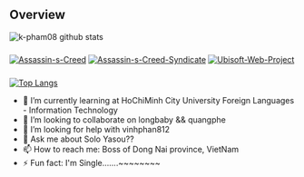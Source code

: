 

<!--
**k-pham08/k-pham08** is a ✨ _special_ ✨ repository because its `README.md` (this file) appears on your GitHub profile.
-->
## Overview
![k-pham08 github stats](https://github-readme-stats.vercel.app/api?username=k-pham08&show_icons=true&theme=algolia)

#####
[![Assassin-s-Creed](https://github-readme-stats.vercel.app/api/pin/?username=k-pham08&repo=Assassin-s-Creed)](https://github.com/k-pham08/Assassin-s-Creed)
[![Assassin-s-Creed-Syndicate](https://github-readme-stats.vercel.app/api/pin/?username=k-pham08&repo=Assassin-s-Creed-Syndicate)](https://github.com/k-pham08/Assassin-s-Creed-Syndicate)
[![Ubisoft-Web-Project](https://github-readme-stats.vercel.app/api/pin/?username=k-pham08&repo=Ubisoft-Web-Project)](https://github.com/k-pham08/Ubisoft-Web-Project)

#####
[![Top Langs](https://github-readme-stats.vercel.app/api/top-langs/?username=k-pham08)](https://github.com/k-pham08)

- 🌱 I’m currently learning at HoChiMinh City University Foreign Languages - Information Technology  
- 👯 I’m looking to collaborate on longbaby && quangphe
- 🤔 I’m looking for help with vinhphan812
- 💬 Ask me about Solo Yasou??
- 📫 How to reach me: Boss of Dong Nai province, VietNam
- ⚡ Fun fact: I'm Single.......~~~~~~~~

